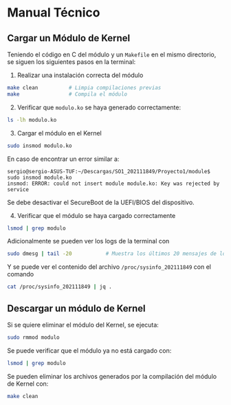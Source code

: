 # Manual Técnico

## Cargar un Módulo de Kernel

Teniendo el código en C del módulo y un `Makefile` en el mismo directorio, se siguen los siguientes pasos en la terminal:

1. Realizar una instalación correcta del módulo
```bash
make clean          # Limpia compilaciones previas
make                # Compila el módulo
```

2. Verificar que `modulo.ko` se haya generado correctamente:
```bash
ls -lh modulo.ko
```

3. Cargar el módulo en el Kernel
```bash
sudo insmod modulo.ko
```

En caso de encontrar un error similar a:

```
sergio@sergio-ASUS-TUF:~/Descargas/SO1_202111849/Proyecto1/module$ sudo insmod module.ko
insmod: ERROR: could not insert module module.ko: Key was rejected by service
```

Se debe desactivar el SecureBoot de la UEFI/BIOS del dispositivo.

4. Verificar que el módulo se haya cargado correctamente
```bash
lsmod | grep modulo
```

Adicionalmente se pueden ver los logs de la terminal con
```bash
sudo dmesg | tail -20           # Muestra los últimos 20 mensajes de los logs
```

Y se puede ver el contenido del archivo `/proc/sysinfo_202111849` con el comando
```bash
cat /proc/sysinfo_202111849 | jq .
```

## Descargar un módulo de Kernel
Si se quiere eliminar el módulo del Kernel, se ejecuta:

```bash
sudo rmmod modulo
```

Se puede verificar que el módulo ya no está cargado con:
```bash
lsmod | grep modulo
```

Se pueden eliminar los archivos generados por la compilación del módulo de Kernel con:
```bash
make clean
```